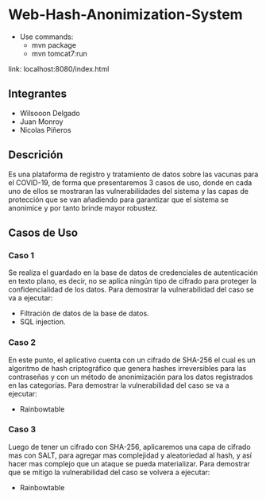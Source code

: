 # Web-Hash-Anonimization-System

- Use commands:
  - mvn package
  - mvn tomcat7:run

link: localhost:8080/index.html

## Integrantes
- Wilsooon Delgado
- Juan Monroy 
- Nicolas Piñeros

## Descrición
Es una plataforma de registro y tratamiento de datos sobre las vacunas para el COVID-19, de forma que presentaremos 3 casos de uso, donde en cada uno de ellos se mostraran las vulnerabilidades del sistema y las capas de protección que se van añadiendo para garantizar que el sistema se anonimice y por tanto brinde mayor robustez. 

## Casos de Uso
### Caso 1
Se realiza el guardado en la base de datos de credenciales de autenticación en texto plano, es decir, no se aplica ningún tipo de cifrado para proteger la confidencialidad de los datos.
Para demostrar la vulnerabilidad del caso se va a ejecutar:
  -	Filtración de datos de la base de datos.
  -	SQL injection.
### Caso 2	
En este punto, el aplicativo cuenta con un cifrado de SHA-256 el cual es un algoritmo de hash criptográfico que genera hashes irreversibles para las contraseñas y con un método de anonimización para los datos registrados en las categorías.
Para demostrar la vulnerabilidad del caso se va a ejecutar:
-	Rainbowtable
### Caso 3
Luego de tener un cifrado con SHA-256, aplicaremos una capa de cifrado mas con SALT, para agregar mas complejidad y aleatoriedad al hash, y así hacer mas complejo que un ataque se pueda materializar.
Para demostrar que se mitigo la vulnerabilidad del caso se volvera a ejecutar:
-	Rainbowtable
